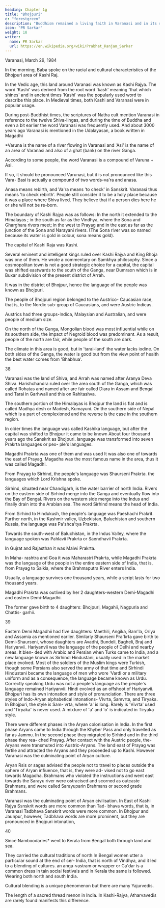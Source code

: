 ```yaml
---
heading: Chapter 1g
title: "Bhojpuri"
c: "forestgreen"
description: "Buddhism remained a living faith in Varanasi and in its surrouding districts for several hundred years."
icon: "PR Sarkar"
weight: 18
writer:
  name: PR Sarkar
  url: https://en.wikipedia.org/wiki/Prabhat_Ranjan_Sarkar
---
```



Varanasi, March 29, 1984

In the morning, Baba spoke on the racial and cultural characteristics of the Bhojpuri area of Kashi Raj.

In the Vedic age, this land around Varanasi was known as Kashi Rajya. The word 'Kashi' was derived from the root word 'kash' meaning 'that which shines' and in ancient times 'Kashi' was the popularly used word to describe this place. In Medieval times, both Kashi and Varanasi were in popular usage. 

During post-Buddhist times, the scriptures of Natha cult mention Varanasi in reference to the twelve Shiva-lingas, and during the time of Buddha and even a bit earlier the word Varanasi was frequently used. And about 3000 years ago Varanasi is mentioned in the Udalayasan, a book written in Magadhi


*Varuna is the name of a river flowing in Varanasi and 'Asi' is the name of an area of Varanasi and also of a ghat (bank) on the river Ganga.


According to some people, the word Varanasi is a compound of Varuna + Asi. 

If so, it should be pronounced Varunasi, but it is not pronounced like this Vara- Basi is actually a compound of two words-va'ra and anasa. 

Anasa means rebirth, and Va'ra means 'to check' in Sanskrit. Varanasi thus means 'to check rebirth'. People still consider it to be a holy place because it was a place where Shiva lived. They believe that if a person dies here he or she will not be re-born.


The boundary of Kashi Rajya was as follows: In the north it extended to the Himalayas ; in the south as far as the Vindhya, where the Sona and Gharghara rivers meet; in the west to Prayag and in the east as far as the junction of the Sona and Narayani rivers. (The Sona river was so named because its water is gold in colour, sona means gold).

The capital of Kashi Raja was Kashi.

Several eminent and intelligent kings ruled over Kashi Rajya and King Bhoja was one of them. He wrote a commentary on Samkhya philosophy. Since a cosmopolitan town is not a good strategic choice for a capital, the capital was shifted eastwards to the south of the Ganga, near Dumraon which is in Buxar subdivision of the present district of Arrah. 

It was in the district of Bhojpur, hence the language of the people was known as Bhojpuri.

The people of Bhojpuri region belonged to the Austrico- Caucasian race, that is, to the Nordic sub-group of Caucasians, and were Austric Indicas. 

Austrics had three groups-Indica, Malaysian and Australian, and were people of medium size.

 On the north of the Ganga, Mongolian blood was most influential while on its southern side, the impact of Negroid blood was predominant. As a result, people of the north are fair, while people of the south are dark.

The climate in this area is good, but in 'tarai-land' the water lacks iodine. On both sides of the Ganga, the water is good but from the view point of health the best water comes from 'Bhabhua'.

38

Varanasi was the land of Shiva, and Arrah was named after Aranya Deva Shiva. Harishchandra ruled over the area south of the Ganga, which was called Rohatas and named after are fair called Diara in Assam and Bengal and Tarai in Garhwali and this on Rahitashva. 


The southern portion of the Himalayas is Bhojpur the land is flat and is called Madhya desh or Madesh, Kumayuni. On the southern side of Nepal which is a part of complexioned and the reverse is the case in the southern region. 

In older times the language was called Kashika language, but after the capital was shifted to Bhojpur it came to be known About four thousand years ago the Sanskrit as Bhojpuri. language was transformed into seven Prakrta languages or peo- ple's languages. 

Magadhi Prakrta was one of them and was used It was also one of towards the east of Prayag. Magadha was the most famous name in the area, thus it was called Magadhi. 

From Prayag to Sirhind, the people's language was Shaurseni Prakrta. the languages which Lord Krishna spoke.

Sirhind, situated near Chandigarh, is the water barrier of north India. Rivers on the eastern side of Sirhind merge into the Ganga and eventually flow into the Bay of Bengal. Rivers on the western side merge into the Indus and finally drain into the Arabian sea. The word Sirhind means the head of India. 

From Sirhind to Hindukush, the people's language was Paeshachi Prakrit. Further north, in the Kashmir valley, Uzbekistan, Baluchistan and southern Russia, the language was Pa'shca'tya Prakrta. 


Towards the south-west of Baluchistan, in the Indus Valley, where the language spoken was Pahlavii Prakrta or Saendhavii Prakrta. 

In Gujrat and Rajasthan it was Malwi Prakrta.

In Maha- rashtra and Goa it was Maharastri Prakrta, while Magadhi Prakrta was the language of the people in the entire eastern side of India, that is, from Prayag to Salkia, where the Brahmaputra River enters India. 

Usually, a language survives one thousand years, while a script lasts for two thousand years.

Magadhi Prakrta was outlived by her 2 daughters-western Demi-Magadhi and eastern Demi-Magadhi. 

The former gave birth to 4 daughters: Bhojpuri, Magahii, Nagpuria and Chattis- garhii. 

39

Eastern Demi Magadhii had five daughters: Maethili, Angika, Bam'la, Oriya and Assamia as mentioned earlier. Similarly Shaurseni Pra'krta gave birth to Demi-Shaurseni, whose daughters are Avadhi, Bundeli, Bagheli, Braj and Hariyanvii. Hariyanvii was the language of the people of Delhi and nearby areas. It blen- ded with Arabic and Persian when Turks came to India, and a new language known as Sirhindi Hindustani, usually used in the market place evolved. Most of the soldiers of the Muslim kings were Turkish, though some Persians also served the army of that time and Sirhindi Hindustani became
the language of
men who wore 'Vardi or a military uniform and as a consequence, the language became known as Urdu. Correctly speaking Urdu was not a people's language as the people's language remained Hariyanvii. Hindi evolved as an offshoot of Hariyanvii.
Bhojpuri has its own intonation and style of pronunciation. There are three styles of Indo-Aryan alphabetical intonations- Vivrta, Samvrta, and Tiryaka. In Bhojpuri, the style is Sam- vrta, where 'a' is long. Rarely is 'Vivrta' used and 'Tiryaka' is never used. A mixture of 'a' and 'o' is indicated in Tiryaka style.

There were different phases in the Aryan colonisation in India. In the first phase Aryans came to India through the Khyber Pass and only travelled as far as Jammu. In the second phase they migrated to Sirhind and in the third phase they rea- ched Prayag. After contact with the Austric people, the-Aryans were transmuted into Austric-Aryans. The land east of Prayag was fertile and attracted the Aryans and they proceeded up to Kashi. However Varanasi was the culminating point of Aryan
culture.

Aryan Rsis or sages advised the people not to travel to places outside the sphere of Aryan infiuence, that is, they were ad- vised not to go east towards Magadha. Brahmans who violated the instructions and went east towards the Sarayu river were ostracised and scorned as outcaste Brahmans, and were called Sarayuparin Brahmans or second grade Brahmans.

Varanasi was the culminating point of Aryan civilisation. In East of Kashi Rajya Ssnskrit words are more common than Tad- bhava words, that is, in Varanasi Tadbhava Sanskrit words were more common. In Bhojpur and Jaunpur, however, Tadbhava words are more prominent, but they are pronounced in Bhojpuri intonation,

40


Since Namboodaries* went to Kerala from Bengal both through land and sea. 

They carried the cultural traditions of north In Bengal women utter a particular sound at the end of cer- India, that is north of Vindhya, and it led to a blending of cultures. an anga-vastram or wrapper or Ca'dar is a common dress in tain social festivals and in Kerala the same is followed. Wearing both north and south India. 

Cultural blending is a unique phenomenon but there are many Yajurvedis. 

The length of a sacred thread menon in India. In Kashi-Rajya, Atharvavedis are rarely found
manifests this difference.